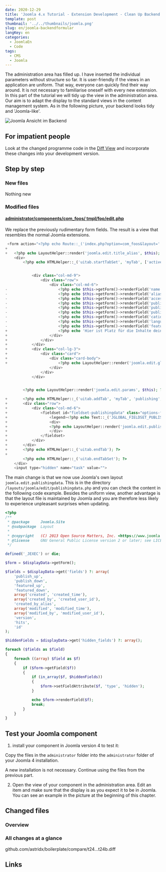 ```yaml
---
date: 2020-12-29
title: 'Joomla 4.x Tutorial - Extension Development - Clean Up Backend Form'
template: post
thumbnail: '../../thumbnails/joomla.png'
slug: en/joomla-backendformular
langKey: en
categories:
  - JoomlaEn
  - Code
tags:
  - CMS
  - Joomla
---
```


The administration area has filled up. I have inserted the individual parameters without structure so far. It is user-friendly if the views in an application are uniform. That way, everyone can quickly find their way around. It is not necessary to familiarise oneself with every new extension. In this part of the tutorial we will tidy up the view in the administration area. Our aim is to adapt the display to the standard views in the content management system. As in the following picture, your backend looks tidy and 'Joomla-like'.

![Joomla Ansicht im Backend](/images/j4x29x1.png)

## For impatient people

Look at the changed programme code in the [Diff View](https://github.com/astridx/boilerplate/compare/t24...t24b) and incorporate these changes into your development version.

## Step by step

### New files

Nothing new

### Modified files

#### [administrator/components/com_foos/ tmpl/foo/edit.php](https://github.com/astridx/boilerplate/compare/t24...t24b#diff-1637778e5f7d1d56dd1751af1970f01b)

We replace the previously rudimentary form fields. The result is a view that resembles the normal Joomla extensions.

```php {diff}
 <form action="<?php echo Route::_('index.php?option=com_foos&layout=' . $layout . $tmpl . '&id=' . (int) $this->item->id); ?>" method="post" name="adminForm" id="foo-form" class="form-validate">
+
+	<?php echo LayoutHelper::render('joomla.edit.title_alias', $this); ?>
 	<div>
 		<?php echo HTMLHelper::_('uitab.startTabSet', 'myTab', ['active' => 'details']); ?>


 			<div class="col-md-9">
 				<div class="row">
 					<div class="col-md-6">
-						<?php echo $this->getForm()->renderField('name'); ?>
-						<?php echo $this->getForm()->renderField('alias'); ?>
-						<?php echo $this->getForm()->renderField('access'); ?>
-						<?php echo $this->getForm()->renderField('published'); ?>
-						<?php echo $this->getForm()->renderField('publish_up'); ?>
-						<?php echo $this->getForm()->renderField('publish_down'); ?>
-						<?php echo $this->getForm()->renderField('catid'); ?>
-						<?php echo $this->getForm()->renderField('language'); ?>
-						<?php echo $this->getForm()->renderField('featured'); ?>
+						<?php echo 'Hier ist Platz für die Inhalte deiner Erweiterung'; ?>
+					</div>
+				</div>
+			</div>
+			<div class="col-lg-3">
+				<div class="card">
+					<div class="card-body">
+						<?php echo LayoutHelper::render('joomla.edit.global', $this); ?>
 					</div>
 				</div>
 			</div>


 		<?php echo LayoutHelper::render('joomla.edit.params', $this); ?>

+		<?php echo HTMLHelper::_('uitab.addTab', 'myTab', 'publishing', Text::_('JGLOBAL_FIELDSET_PUBLISHING')); ?>
+		<div class="row">
+			<div class="col-md-6">
+				<fieldset id="fieldset-publishingdata" class="options-form">
+					<legend><?php echo Text::_('JGLOBAL_FIELDSET_PUBLISHING'); ?></legend>
+					<div>
+					<?php echo LayoutHelper::render('joomla.edit.publishingdata', $this); ?>
+					</div>
+				</fieldset>
+			</div>
+		</div>
+		<?php echo HTMLHelper::_('uitab.endTab'); ?>
+
 		<?php echo HTMLHelper::_('uitab.endTabSet'); ?>
 	</div>
 	<input type="hidden" name="task" value="">

```

The main change is that we now use Joomla's own layout `joomla.edit.publishingdata`. This is in the directory `/layouts/joomla/edit/publishingdata.php` and you can check the content in the following code example. Besides the uniform view, another advantage is that the layout file is maintained by Joomla and you are therefore less likely to experience unpleasant surprises when updating.

```php
<?php
/**
 * @package     Joomla.Site
 * @subpackage  Layout
 *
 * @copyright   (C) 2013 Open Source Matters, Inc. <https://www.joomla.org>
 * @license     GNU General Public License version 2 or later; see LICENSE.txt
 */

defined('_JEXEC') or die;

$form = $displayData->getForm();

$fields = $displayData->get('fields') ?: array(
	'publish_up',
	'publish_down',
	'featured_up',
	'featured_down',
	array('created', 'created_time'),
	array('created_by', 'created_user_id'),
	'created_by_alias',
	array('modified', 'modified_time'),
	array('modified_by', 'modified_user_id'),
	'version',
	'hits',
	'id'
);

$hiddenFields = $displayData->get('hidden_fields') ?: array();

foreach ($fields as $field)
{
	foreach ((array) $field as $f)
	{
		if ($form->getField($f))
		{
			if (in_array($f, $hiddenFields))
			{
				$form->setFieldAttribute($f, 'type', 'hidden');
			}

			echo $form->renderField($f);
			break;
		}
	}
}

```

## Test your Joomla component

1. install your component in Joomla version 4 to test it:

Copy the files in the `administrator` folder into the `administrator` folder of your Joomla 4 installation.

A new installation is not necessary. Continue using the files from the previous part.

2. Open the view of your component in the administration area. Edit an item and make sure that the display is as you expect it to be in Joomla. You can see an example in the picture at the beginning of this chapter.

## Changed files

### Overview

### All changes at a glance

github.com/astridx/boilerplate/compare/t24...t24b.diff

## Links

